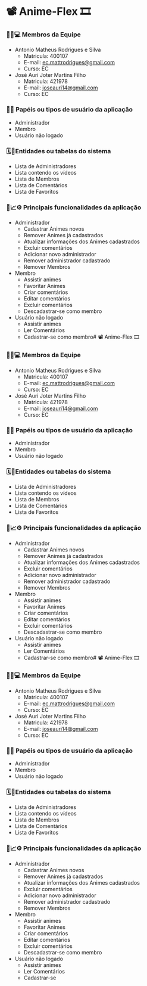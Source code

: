 # 📽️ Anime-Flex 🎞️

### 🕵🏼💻 Membros da Equipe

- Antonio Matheus Rodrigues e Silva
    - Matricula: 400107
    - E-mail: ec.mattrodrigues@gmail.com
    - Curso: EC
- José Auri Joter Martins Filho
    - Matricula: 421978
    - E-mail: joseauri14@gmail.com
    - Curso: EC

### 👤👥 **Papéis ou tipos de usuário da aplicação**

- Administrador
- Membro
- Usuário não logado

### 🗓️📅**Entidades ou tabelas do sistema**

- Lista de Administradores
- Lista contendo os vídeos
- Lista de Membros
- Lista de Comentários
- Lista de Favoritos

### 📑📈⚙️ **Principais funcionalidades da aplicação**

- Administrador
    - Cadastrar Animes novos
    - Remover Animes já cadastrados
    - Atualizar informações dos Animes cadastrados
    - Excluir comentários
    - Adicionar novo administrador
    - Remover administrador cadastrado
    - Remover Membros
- Membro
    - Assistir animes
    - Favoritar Animes
    - Criar comentários
    - Editar comentários
    - Excluir comentários
    - Descadastrar-se como membro
- Usuário não logado
    - Assistir animes
    - Ler Comentários
    - Cadastrar-se como membro# 📽️ Anime-Flex 🎞️

### 🕵🏼💻 Membros da Equipe

- Antonio Matheus Rodrigues e Silva
    - Matricula: 400107
    - E-mail: ec.mattrodrigues@gmail.com
    - Curso: EC
- José Auri Joter Martins Filho
    - Matricula: 421978
    - E-mail: joseauri14@gmail.com
    - Curso: EC

### 👤👥 **Papéis ou tipos de usuário da aplicação**

- Administrador
- Membro
- Usuário não logado

### 🗓️📅**Entidades ou tabelas do sistema**

- Lista de Administradores
- Lista contendo os vídeos
- Lista de Membros
- Lista de Comentários
- Lista de Favoritos

### 📑📈⚙️ **Principais funcionalidades da aplicação**

- Administrador
    - Cadastrar Animes novos
    - Remover Animes já cadastrados
    - Atualizar informações dos Animes cadastrados
    - Excluir comentários
    - Adicionar novo administrador
    - Remover administrador cadastrado
    - Remover Membros
- Membro
    - Assistir animes
    - Favoritar Animes
    - Criar comentários
    - Editar comentários
    - Excluir comentários
    - Descadastrar-se como membro
- Usuário não logado
    - Assistir animes
    - Ler Comentários
    - Cadastrar-se como membro# 📽️ Anime-Flex 🎞️

### 🕵🏼💻 Membros da Equipe

- Antonio Matheus Rodrigues e Silva
    - Matricula: 400107
    - E-mail: ec.mattrodrigues@gmail.com
    - Curso: EC
- José Auri Joter Martins Filho
    - Matricula: 421978
    - E-mail: joseauri14@gmail.com
    - Curso: EC

### 👤👥 **Papéis ou tipos de usuário da aplicação**

- Administrador
- Membro
- Usuário não logado

### 🗓️📅**Entidades ou tabelas do sistema**

- Lista de Administradores
- Lista contendo os vídeos
- Lista de Membros
- Lista de Comentários
- Lista de Favoritos

### 📑📈⚙️ **Principais funcionalidades da aplicação**

- Administrador
    - Cadastrar Animes novos
    - Remover Animes já cadastrados
    - Atualizar informações dos Animes cadastrados
    - Excluir comentários
    - Adicionar novo administrador
    - Remover administrador cadastrado
    - Remover Membros
- Membro
    - Assistir animes
    - Favoritar Animes
    - Criar comentários
    - Editar comentários
    - Excluir comentários
    - Descadastrar-se como membro
- Usuário não logado
    - Assistir animes
    - Ler Comentários
    - Cadastrar-se 